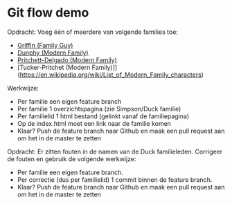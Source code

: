 # Git flow demo

Opdracht: Voeg één of meerdere van volgende families toe:
- [Griffin (Family Guy)](https://en.wikipedia.org/wiki/Griffin_family)
- [Dunphy (Modern Family)](https://en.wikipedia.org/wiki/List_of_Modern_Family_characters)
- [Pritchett-Delgado (Modern Family)](https://en.wikipedia.org/wiki/List_of_Modern_Family_characters)
- [Tucker-Pritchet (Modern Family)]](https://en.wikipedia.org/wiki/List_of_Modern_Family_characters)

Werkwijze:
- Per familie een eigen feature branch
- Per familie 1 overzichtspagina (zie Simpson/Duck familie)
- Per familielid 1 html bestand (gelinkt vanaf de familiepagina)
- Op de index.html moet een link naar de familie komen
- Klaar? Push de feature branch naar Github en maak een pull request aan om het in de master te zetten

Opdracht: Er zitten fouten in de namen van de Duck familieleden. Corrigeer de fouten en gebruik de volgende werkwijze:

- Per familie een eigen feature branch.
- Per correctie (dus per familielid) 1 commit binnen de feature branch.
- Klaar? Push de feature branch naar Github en maak een pull request aan om het in de master te zetten
